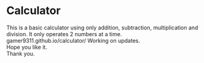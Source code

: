 # Calculator
This is a basic calculator using only addition, subtraction, multiplication and division. It only operates 2 numbers at a time.
                                                            gamer9311.github.io/calculator/
                                                                  Working on updates.                                                           
                                                                   Hope you like it.                                                                            
                                                                      Thank you.

